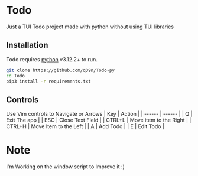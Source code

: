 # Todo
Just a TUI Todo project made with python without using TUI libraries

## Installation

Todo requires [python](https://python.org/) v3.12.2+ to run.
```sh
git clone https://github.com/q39n/Todo-py
cd Todo
pip3 install -r requirements.txt
```

## Controls
Use Vim controls to Navigate or Arrows
| Key | Action |
| ------ | ------ |
| Q | Exit The app |
| ESC | Close Text Field |
| CTRL+L | Move item to the Right |
| CTRL+H | Move Item to the Left |
| A | Add Todo |
| E | Edit Todo |

# Note
I'm Working on the window script to Improve it :)
